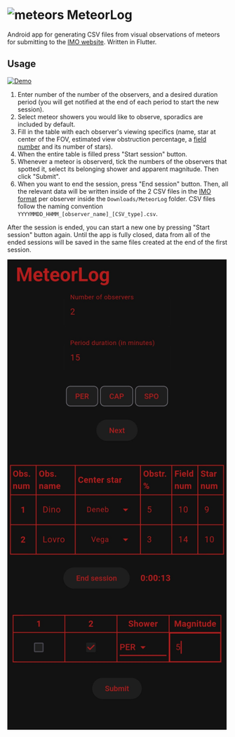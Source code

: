 # <img src="https://cdn-icons-png.flaticon.com/512/1734/1734190.png" alt="meteors" width="25"> MeteorLog

Android app for generating CSV files from visual observations of meteors for submitting to the [IMO website](https://www.imo.net/). Written in Flutter.

## Usage
<a href="https://drive.google.com/file/d/1tCUS53mDc-NVCr0zJO3a8I36iCjgDt8R/view?usp=sharing">![Demo](https://img.shields.io/badge/Demo-4285F4?style=for-the-badge&logo=googledrive&logoColor=white)</a>
1. Enter number of the number of the observers, and a desired duration period (you will get notified at the end of each period to start the new session).
2. Select meteor showers you would like to observe, sporadics are included by default.
3. Fill in the table with each observer's viewing specifics (name, star at center of the FOV, estimated view obstruction percentage, a [field number](https://www.imo.net/observations/methods/visual-observation/major/observation/#table1) and its number of stars).
4. When the entire table is filled press "Start session" button.
5. Whenever a meteor is observerd, tick the numbers of the observers that spotted it, select its belonging shower and apparent magnitude. Then click "Submit".
6. When you want to end the session, press "End session" button. Then, all the relevant data will be written inside of the 2 CSV files in the [IMO format](https://www.imo.net/members/imo_observation/upload_observation_help) per observer inside the `Downloads/MeteorLog` folder. CSV files follow the naming convention `YYYYMMDD_HHMM_[observer_name]_[CSV_type].csv`.

After the session is ended, you can start a new one by pressing "Start session" button again. Until the app is fully closed, data from all of the ended sessions will be saved in the same files created at the end of the first session.

<img src="app_screenshot.jpg" alt="screenshot" width="500">
